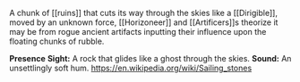 A chunk of [[ruins]] that cuts its way through the skies
like a [[Dirigible]], moved by an unknown force, [[Horizoneer]] and [[Artificers]]s theorize it may be from rogue ancient artifacts inputting their influence upon the floating chunks of rubble.

**Presence**
**Sight:** A rock that glides like a ghost through the skies.
**Sound:** An unsettlingly soft hum.
https://en.wikipedia.org/wiki/Sailing_stones